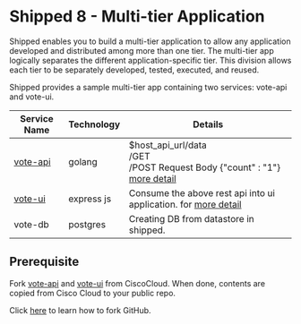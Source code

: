 # Shipped 8 - Multi-tier Application

Shipped enables you to build a multi-tier application to allow any application developed and distributed among more than one tier. The multi-tier app logically separates the different application-specific tier. This division allows each tier to be separately developed, tested, executed, and reused.

Shipped provides a sample multi-tier app containing two services: vote-api and vote-ui. 

<table>
<thead>
<th>
	Service Name
</th>
<th>
	Technology
</th>
<th>
Details
</th>
</thead>
<tbody>
<tr>
	<td>
		<a href="https://github.com/CiscoCloud/vote-api" target="_blank">vote-api</a>
	</td>
	<td>
		golang
	</td>
	<td>
		$host_api_url/data<br/>
		/GET <br/>
		/POST
		Request Body {"count" : "1"}<br/>
		<a href="https://github.com/CiscoCloud/vote-api" target="_blank">more detail</a>
	</td>
</tr>
<tr>
	<td>		<a href="https://github.com/CiscoCloud/vote-ui" target="_blank">vote-ui</a></td>
	<td>express js</td>
	<td>Consume the above rest api into ui application. for 		<a href="https://github.com/CiscoCloud/vote-ui" target="_blank">more detail</a></td>
</tr>
<tr>
	<td>vote-db</td>	
	<td>postgres</td>
	<td>Creating DB from datastore in shipped.</td>
</tr>
</tbody>
</table>


## Prerequisite

Fork <a href="https://github.com/CiscoCloud/vote-api" target="_blank">vote-api</a> and <a href="https://github.com/CiscoCloud/vote-ui" target="_blank">vote-ui</a> from CiscoCloud. When done, contents are copied from Cisco Cloud to your public repo.

Click <a href="https://help.github.com/articles/fork-a-repo/#fork-an-example-repository" target="_blank">here</a> to learn how to fork GitHub. 

